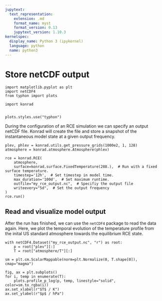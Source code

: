 ```yaml
---
jupytext:
  text_representation:
    extension: .md
    format_name: myst
    format_version: 0.13
    jupytext_version: 1.10.3
kernelspec:
  display_name: Python 3 (ipykernel)
  language: python
  name: python3
---
```


# Store netCDF output

```{code-cell} ipython3
import matplotlib.pyplot as plt
import netCDF4
from typhon import plots

import konrad


plots.styles.use("typhon")
```

During the configuration of an RCE simulation we can specify an output netCDF file.
Konrad will create the file and store a snapshot of the instantaneous model state at a given output frequency.

```{code-cell} ipython3
plev, phlev = konrad.utils.get_pressure_grids(1000e2, 1, 128)
atmosphere = konrad.atmosphere.Atmosphere(phlev)

rce = konrad.RCE(
    atmosphere,
    surface=konrad.surface.FixedTemperature(288.),  # Run with a fixed surface temperature.
    timestep='12h',  # Set timestep in model time.
    max_duration='100d',  # Set maximum runtime.
    outfile="my_rce_output.nc",  # Specifiy the output file
    writeevery="5d",  # Set the output frequency
)
rce.run()
```

## Read and visualize model output

After the run has finished, we can use the `netCDF4` package to read the data again.
Here, we plot the temporal evolution of the temperature profile from the inital US standard atmosphere towards the equilibrium RCE state.

```{code-cell} ipython3
with netCDF4.Dataset("my_rce_output.nc", "r") as root:
    p = root["plev"][:]
    T = root["atmosphere/T"][:]

sm = plt.cm.ScalarMappable(norm=plt.Normalize(0, T.shape[0]), cmap="magma")

fig, ax = plt.subplots()
for i, temp in enumerate(T):
    plots.profile_p_log(p, temp, linestyle="solid", color=sm.to_rgba(i))
ax.set_xlabel(r"$T$ / K")
ax.set_ylabel(r"$p$ / hPa")
```
